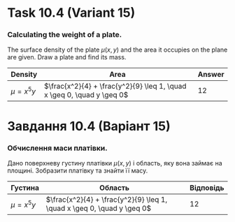 # Task 10.4 (Variant 15)

### Calculating the weight of a plate.

The surface density of the plate $\mu(x, y)$ and the area it occupies on the plane are given. Draw a plate and find its
mass.


| Density      | Area                                                                   | Answer |
|--------------|------------------------------------------------------------------------|--------| 
| $\mu = x^5y$ | $\frac{x^2}{4} + \frac{y^2}{9} \leq 1, \quad x \geq 0, \quad y \geq 0$ | 12     |

# Завдання 10.4 (Варіант 15)

### Обчислення маси платівки.

Дано поверхневу густину платівки $\mu(x, y)$ і область, яку вона займає на площині. Зобразити платівку та знайти її
масу.

| Густина      | Область                                                                | Відповідь |
|--------------|------------------------------------------------------------------------|-----------| 
| $\mu = x^5y$ | $\frac{x^2}{4} + \frac{y^2}{9} \leq 1, \quad x \geq 0, \quad y \geq 0$ | 12        |

